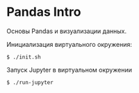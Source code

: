 # Pandas Intro

Основы Pandas и визуализации данных.

Инициализация виртуального окружения:
```
$ ./init.sh
```

Запуск Jupyter в виртуальном окружении
```
$ ./run-jupyter
```